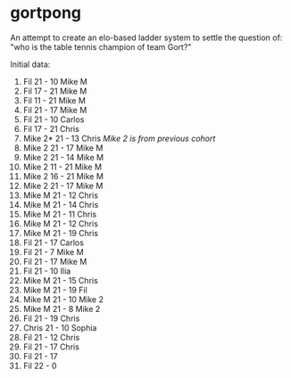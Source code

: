 # gortpong
An attempt to create an elo-based ladder system to settle the question of: "who is the table tennis champion of team Gort?"

Initial data:

1. Fil 21 - 10 Mike M
2. Fil 17 - 21 Mike M
3. Fil 11 - 21 Mike M
4. Fil 21 - 17 Mike M
5. Fil 21 - 10 Carlos
6. Fil 17 - 21 Chris
7. Mike 2* 21 - 13 Chris *Mike 2 is from previous cohort*
8. Mike 2 21 - 17 Mike M
9. Mike 2 21 - 14 Mike M
10. Mike 2 11 - 21 Mike M
11. Mike 2 16 - 21 Mike M
12. Mike 2 21 - 17 Mike M
13. Mike M 21 - 12 Chris
14. Mike M 21 - 14 Chris
15. Mike M 21 - 11 Chris
16. Mike M 21 - 12 Chris
17. Mike M 21 - 19 Chris
18. Fil 21 - 17 Carlos
19. Fil 21 - 7 Mike M
20. Fil 21 - 17 Mike M
21. Fil 21 - 10 Ilia
22. Mike M 21 - 15 Chris
23. Mike M 21 - 19 Fil
24. Mike M 21 - 10 Mike 2
25. Mike M 21 - 8 Mike 2
26. Fil 21 - 19 Chris
27. Chris 21 - 10 Sophia
28. Fil 21 - 12 Chris
29. Fil 21 - 17 Chris
30. Fil 21 - 17
31. Fil 22 - 0
